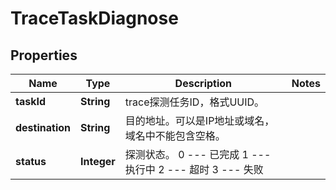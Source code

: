 
# TraceTaskDiagnose

## Properties
Name | Type | Description | Notes
------------ | ------------- | ------------- | -------------
**taskId** | **String** | trace探测任务ID，格式UUID。 | 
**destination** | **String** | 目的地址。可以是IP地址或域名，域名中不能包含空格。 | 
**status** | **Integer** | 探测状态。 0 --- 已完成 1 --- 执行中 2 --- 超时 3 --- 失败  | 




